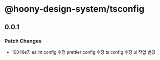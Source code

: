 # @hoony-design-system/tsconfig

## 0.0.1

### Patch Changes

- 10048e7: eslint config 수정
  prettier config 수정
  ts config 수정
  ui 작업 변경
